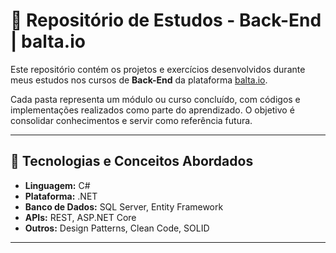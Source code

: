 # 📂 Repositório de Estudos - Back-End | balta.io  

Este repositório contém os projetos e exercícios desenvolvidos durante meus estudos nos cursos de **Back-End** da plataforma [balta.io](https://balta.io).  

Cada pasta representa um módulo ou curso concluído, com códigos e implementações realizados como parte do aprendizado. O objetivo é consolidar conhecimentos e servir como referência futura.  

---  

## 📌 Tecnologias e Conceitos Abordados  

- **Linguagem:** C#  
- **Plataforma:** .NET  
- **Banco de Dados:** SQL Server, Entity Framework  
- **APIs:** REST, ASP.NET Core  
- **Outros:** Design Patterns, Clean Code, SOLID  

---  
